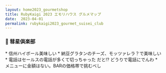 ```yaml
---
layout: home2023_gourmetshop
title: RubyKaigi 2023 エモリハウス グルメマップ
date:  2023-04-01
permalink: rubykaigi2023_gourmet_suisei_club
---
```

<h3 id="suisei_club">🥃 彗星倶楽部</h3>
* 信州ハイボール美味しい
* 納豆グラタンのチーズ、モッツァレラ？で美味しい
* 電話はセールスの電話が多くて切っちゃった だと!? どうりで電話にでんわ
* メニューに金額はない。BARの価格帯で挑むべし
